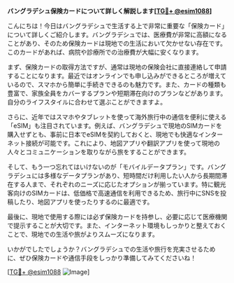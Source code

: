 **バングラデシュ保険カードについて詳しく解説します[[TG💪+ @esim1088](https://t.me/s/esim1088)]**

こんにちは！今日はバングラデシュで生活する上で非常に重要な「保険カード」について詳しくご紹介します。バングラデシュでは、医療費が非常に高額になることがあり、そのため保険カードは現地での生活において欠かせない存在です。このカードがあれば、病院や診療所での治療費が大幅に安くなります。

まず、保険カードの取得方法ですが、通常は現地の保険会社に直接連絡して申請することになります。最近ではオンラインでも申し込みができるところが増えているので、スマホから簡単に手続きできるのも魅力です。また、カードの種類も豊富で、家族全員をカバーするプランや短期滞在向けのプランなどがあります。自分のライフスタイルに合わせて選ぶことができますよ。

さらに、近年ではスマホやタブレットを使って海外旅行中の通信を便利に使える「eSIM」も注目されています。例えば、バングラデシュで現地のSIMカードを購入せずとも、事前に日本でeSIMを契約しておくと、現地でも快適なインターネット接続が可能です。これにより、地図アプリや翻訳アプリを使って現地の人々とコミュニケーションを取りながら旅をすることができます。

そして、もう一つ忘れてはいけないのが「モバイルデータプラン」です。バングラデシュには多様なデータプランがあり、短時間だけ利用したい人から長期間滞在する人まで、それぞれのニーズに応じたオプションが揃っています。特に観光客向けのSIMカードは、低価格で高速通信を利用できるため、旅行中にSNSを投稿したり、地図アプリを使ったりするのに最適です。

最後に、現地で使用する際には必ず保険カードを持参し、必要に応じて医療機関で提示することが大切です。また、インターネット環境もしっかりと整えておくことで、現地での生活や旅がよりスムーズになります。

いかがでしたでしょうか？バングラデシュでの生活や旅行を充実させるために、ぜひ保険カードや通信手段をしっかり準備してみてくださいね！

[[TG💪+ @esim1088](https://t.me/s/esim1088) ![Image](https://i.postimg.cc/Y0z9fWf4/image.png)]